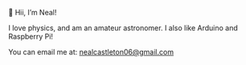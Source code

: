 👋 Hii, I’m Neal!

I love physics, and am an amateur astronomer. I also like Arduino and Raspberry Pi!

You can email me at: nealcastleton06@gmail.com

<!---
ncastleton/ncastleton is a ✨ special ✨ repository because its `README.md` (this file) appears on your GitHub profile.
You can click the Preview link to take a look at your changes.
--->
